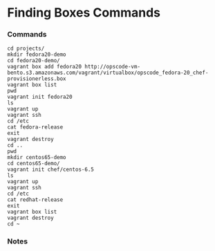 # Finding Boxes Commands

### Commands

	cd projects/
	mkdir fedora20-demo
	cd fedora20-demo/
	vagrant box add fedora20 http://opscode-vm-bento.s3.amazonaws.com/vagrant/virtualbox/opscode_fedora-20_chef-provisionerless.box
	vagrant box list
	pwd
	vagrant init fedora20
	ls
	vagrant up
	vagrant ssh
	cd /etc
	cat fedora-release
	exit
	vagrant destroy
	cd ..
	pwd
	mkdir centos65-demo
	cd centos65-demo/
	vagrant init chef/centos-6.5
	ls
	vagrant up
	vagrant ssh
	cd /etc
	cat redhat-release
	exit
	vagrant box list
	vagrant destroy
	cd ~

### Notes




